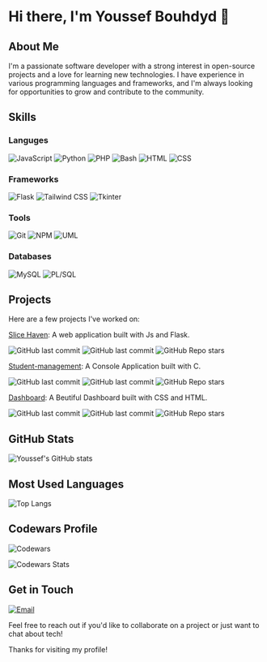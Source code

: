 # Hi there, I'm Youssef Bouhdyd 👋

## About Me
I'm a passionate software developer with a strong interest in open-source projects and a love for learning new technologies. I have experience in various programming languages and frameworks, and I'm always looking for opportunities to grow and contribute to the community.

## Skills

### Languges
![JavaScript](https://img.shields.io/badge/JavaScript-F7DF1E?style=for-the-badge&logo=javascript&logoColor=black)
![Python](https://img.shields.io/badge/Python-3776AB?style=for-the-badge&logo=python&logoColor=white)
![PHP](https://img.shields.io/badge/PHP-777BB4?style=for-the-badge&logo=php&logoColor=white)
![Bash](https://img.shields.io/badge/Bash-121011?style=for-the-badge&logo=gnubash&logoColor=white)
![HTML](https://img.shields.io/badge/HTML5-E34F26?style=for-the-badge&logo=html5&logoColor=white)
![CSS](https://img.shields.io/badge/CSS3-1572B6?style=for-the-badge&logo=css3&logoColor=white)


### Frameworks
![Flask](https://img.shields.io/badge/Flask-000000?style=for-the-badge&logo=flask&logoColor=white)
![Tailwind CSS](https://img.shields.io/badge/Tailwind_CSS-38B2AC?style=for-the-badge&logo=tailwind-css&logoColor=white)
![Tkinter](https://img.shields.io/badge/Tkinter-FF6F00?style=for-the-badge&logo=python&logoColor=white)

### Tools
![Git](https://img.shields.io/badge/Git-F05032?style=for-the-badge&logo=git&logoColor=white)
![NPM](https://img.shields.io/badge/NPM-CB3837?style=for-the-badge&logo=npm&logoColor=white)
![UML](https://img.shields.io/badge/UML-DC143C?style=for-the-badge&logoColor=white)

### Databases
![MySQL](https://img.shields.io/badge/MySQL-4479A1?style=for-the-badge&logo=mysql&logoColor=white)
![PL/SQL](https://img.shields.io/badge/PL%2FSQL-CC2927?style=for-the-badge&logo=oracle&logoColor=white)


## Projects
Here are a few projects I've worked on:

[Slice Haven](https://github.com/YoussefBouhdyd/slice-haven): A web application built with Js and Flask.


![GitHub last commit](https://img.shields.io/github/repo-size/YoussefBouhdyd/slice-haven?style=for-the-badge)
![GitHub last commit](https://img.shields.io/github/last-commit/YoussefBouhdyd/slice-haven?style=for-the-badge)
![GitHub Repo stars](https://img.shields.io/github/stars/YoussefBouhdyd/slice-haven?style=for-the-badge)



[Student-management](https://github.com/YoussefBouhdyd/Studuents-manegment): A Console Application built with C.


![GitHub last commit](https://img.shields.io/github/repo-size/YoussefBouhdyd/Studuents-manegment?style=for-the-badge)
![GitHub last commit](https://img.shields.io/github/last-commit/YoussefBouhdyd/Studuents-manegment?style=for-the-badge)
![GitHub Repo stars](https://img.shields.io/github/stars/YoussefBouhdyd/Studuents-manegment?style=for-the-badge)


[Dashboard](https://github.com/YoussefBouhdyd/Dashboard): A Beutiful Dashboard built with CSS and HTML.

![GitHub last commit](https://img.shields.io/github/repo-size/YoussefBouhdyd/Dashboard?style=for-the-badge)
![GitHub last commit](https://img.shields.io/github/last-commit/YoussefBouhdyd/Dashboard?style=for-the-badge)
![GitHub Repo stars](https://img.shields.io/github/stars/YoussefBouhdyd/Dashboard?style=for-the-badge)

## GitHub Stats
![Youssef's GitHub stats](https://github-readme-stats.vercel.app/api?username=YoussefBouhdyd&show_icons=true&theme=radical)

## Most Used Languages
![Top Langs](https://github-readme-stats.vercel.app/api/top-langs/?username=YoussefBouhdyd&layout=compact&theme=radical)

## Codewars Profile
![Codewars](https://www.codewars.com/users/Bouhdyd/badges/large)

![Codewars Stats](https://github.r2v.ch/codewars?user=Bouhdyd&theme=dark&hide_clan=true)


## Get in Touch
[![Email](https://img.shields.io/badge/Email-D14836?style=for-the-badge&logo=gmail&logoColor=white)](mailto:bouhdyd2004@gmail.com)


Feel free to reach out if you'd like to collaborate on a project or just want to chat about tech!

Thanks for visiting my profile!
